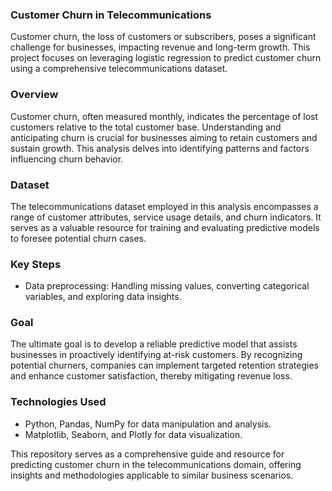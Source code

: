 ### Customer Churn in Telecommunications

Customer churn, the loss of customers or subscribers, poses a significant challenge for businesses, impacting revenue and long-term growth. This project focuses on leveraging logistic regression to predict customer churn using a comprehensive telecommunications dataset.

### Overview
Customer churn, often measured monthly, indicates the percentage of lost customers relative to the total customer base. Understanding and anticipating churn is crucial for businesses aiming to retain customers and sustain growth. This analysis delves into identifying patterns and factors influencing churn behavior.

### Dataset
The telecommunications dataset employed in this analysis encompasses a range of customer attributes, service usage details, and churn indicators. It serves as a valuable resource for training and evaluating predictive models to foresee potential churn cases.

### Key Steps
- Data preprocessing: Handling missing values, converting categorical variables, and exploring data insights.

### Goal
The ultimate goal is to develop a reliable predictive model that assists businesses in proactively identifying at-risk customers. By recognizing potential churners, companies can implement targeted retention strategies and enhance customer satisfaction, thereby mitigating revenue loss.

### Technologies Used
- Python, Pandas, NumPy for data manipulation and analysis.
- Matplotlib, Seaborn, and Plotly for data visualization.

This repository serves as a comprehensive guide and resource for predicting customer churn in the telecommunications domain, offering insights and methodologies applicable to similar business scenarios.
